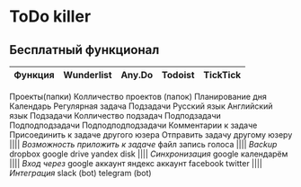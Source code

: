 # ToDo killer

## Бесплатный функционал

Функция                 | Wunderlist | Any.Do | Todoist | TickTick
------------------------|------------|--------|---------|----------
Проекты(папки)
Колличество проектов (папок)
Планирование дня
Календарь
Регулярная задача
Подзадачи
Русский язык
Английский язык
Подзадачи
Колличество подзадач
Подподзадачи
Подподподзадачи
Подподподподзадачи
Комментарии к задаче
Присоединить к задаче другого юзера
Отправить задачу другому юзеру
||||
_Возможность приложить к задаче_
файл
запись голоса
||||
_Backup_
dropbox
google drive
yandex disk
||||
_Синхронизация_
google календарём
||||
_Вход через_
google аккаунт
яндекс аккаунт
facebook
twitter
||||
_Интеграция_
slack (bot)
telegram (bot)

